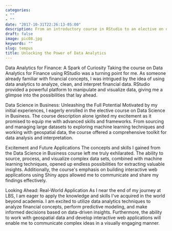 ```yaml
---
categories:
- ""
- ""
date: "2017-10-31T22:26:13-05:00"
description: From an introductory course in RStudio to an elective on data science in business, I discovered the immense potential of leveraging data to gain insights into financial concepts. In this blog post, I will share how my interest in data analytics grew and how I'm excited to apply the concepts I've learned beyond my time at LBS.
draft: false
image: pic08.jpg
keywords: ""
slug: tempus
title: Unlocking the Power of Data Analytics
---
```


Data Analytics for Finance: A Spark of Curiosity
Taking the course on Data Analytics for Finance using RStudio was a turning point for me. As someone already familiar with financial concepts, I was intrigued by the idea of using data analytics to analyze, clean, and interpret financial data. RStudio provided a powerful platform to manipulate and visualize data, giving me a glimpse into the possibilities that lay ahead.

Data Science in Business: Unleashing the Full Potential
Motivated by my initial experiences, I eagerly enrolled in the elective course on Data Science in Business. The course description alone ignited my excitement as it promised to equip me with advanced skills and frameworks. From sourcing and managing large datasets to exploring machine learning techniques and working with geospatial data, the course offered a comprehensive toolkit for data analysis and interpretation.

Excitement and Future Applications
The concepts and skills I gained from the Data Science in Business course left me truly exhilarated. The ability to source, process, and visualize complex data sets, combined with machine learning techniques, opened up endless possibilities for extracting valuable insights. Additionally, the course's emphasis on building interactive web applications using Shiny apps allowed me to communicate and share my findings effectively.

Looking Ahead: Real-World Application
As I near the end of my journey at LBS, I am eager to apply the knowledge and skills I've acquired in the world beyond academia. I am excited to utilize data analytics techniques to analyze financial concepts, perform predictive modeling, and make informed decisions based on data-driven insights. Furthermore, the ability to work with geospatial data and develop interactive web applications will enable me to communicate complex ideas in a visually engaging manner.


